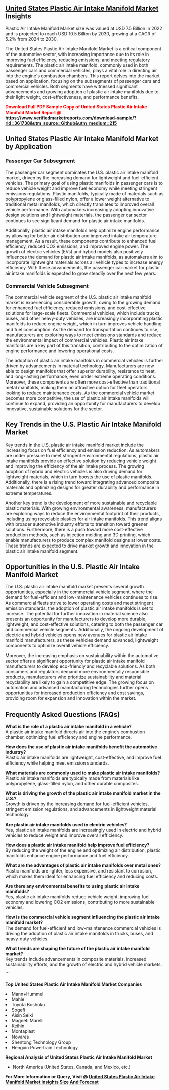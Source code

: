 <h2><a href="https://www.verifiedmarketreports.com/download-sample/?rid=361738&amp;utm_source=Github&amp;utm_medium=215" target="_blank">United States Plastic Air Intake Manifold Market</a> Insights</h2><p>Plastic Air Intake Manifold Market size was valued at USD 7.5 Billion in 2022 and is projected to reach USD 10.5 Billion by 2030, growing at a CAGR of 5.2% from 2024 to 2030.</p><p><p>The United States Plastic Air Intake Manifold Market is a critical component of the automotive sector, with increasing importance due to its role in improving fuel efficiency, reducing emissions, and meeting regulatory requirements. The plastic air intake manifold, commonly used in both passenger cars and commercial vehicles, plays a vital role in directing air into the engine's combustion chambers. This report delves into the market based on application, focusing on the subsegments of passenger cars and commercial vehicles. Both segments have witnessed significant advancements and growing adoption of plastic air intake manifolds due to their light weight, cost-effectiveness, and performance benefits. <strong><p><span class=""><span style="color: #ff0000;"><strong>Download Full PDF Sample Copy of United States Plastic Air Intake Manifold Market Report</strong> @ </span><a href="https://www.verifiedmarketreports.com/download-sample/?rid=361738&amp;utm_source=Github&amp;utm_medium=215" target="_blank">https://www.verifiedmarketreports.com/download-sample/?rid=361738&amp;utm_source=Github&amp;utm_medium=215</a></span></p></strong></p><h2>United States Plastic Air Intake Manifold Market by Application</h2><h3>Passenger Car Subsegment</h3><p>The passenger car segment dominates the U.S. plastic air intake manifold market, driven by the increasing demand for lightweight and fuel-efficient vehicles. The primary goal of using plastic manifolds in passenger cars is to reduce vehicle weight and improve fuel economy while meeting stringent emissions regulations. Plastic manifolds, typically made of materials such as polypropylene or glass-filled nylon, offer a lower weight alternative to traditional metal manifolds, which directly translates to improved overall vehicle performance. With automakers increasingly adopting innovative design solutions and lightweight materials, the passenger car sector continues to see significant demand for plastic air intake manifolds.</p><p>Additionally, plastic air intake manifolds help optimize engine performance by allowing for better air distribution and improved intake air temperature management. As a result, these components contribute to enhanced fuel efficiency, reduced CO2 emissions, and improved engine power. The growth of electric vehicles (EVs) and hybrid models also positively influences the demand for plastic air intake manifolds, as automakers aim to incorporate lightweight materials across all vehicle types to increase energy efficiency. With these advancements, the passenger car market for plastic air intake manifolds is expected to grow steadily over the next few years.</p><h3>Commercial Vehicle Subsegment</h3><p>The commercial vehicle segment of the U.S. plastic air intake manifold market is experiencing considerable growth, owing to the growing demand for enhanced fuel efficiency, reduced emissions, and cost-effective solutions for large-scale fleets. Commercial vehicles, which include trucks, buses, and other heavy-duty vehicles, are increasingly incorporating plastic manifolds to reduce engine weight, which in turn improves vehicle handling and fuel consumption. As the demand for transportation continues to rise, manufacturers are exploring ways to meet emissions standards and reduce the environmental impact of commercial vehicles. Plastic air intake manifolds are a key part of this transition, contributing to the optimization of engine performance and lowering operational costs.</p><p>The adoption of plastic air intake manifolds in commercial vehicles is further driven by advancements in material technology. Manufacturers are now able to design manifolds that offer superior durability, resistance to heat, and long-lasting performance, even under extreme operating conditions. Moreover, these components are often more cost-effective than traditional metal manifolds, making them an attractive option for fleet operators looking to reduce maintenance costs. As the commercial vehicle market becomes more competitive, the use of plastic air intake manifolds will continue to expand, providing an opportunity for manufacturers to develop innovative, sustainable solutions for the sector.</p><h2>Key Trends in the U.S. Plastic Air Intake Manifold Market</h2><p>Key trends in the U.S. plastic air intake manifold market include the increasing focus on fuel efficiency and emission reduction. As automakers are under pressure to meet stringent environmental regulations, plastic air intake manifolds provide an effective solution by reducing vehicle weight and improving the efficiency of the air intake process. The growing adoption of hybrid and electric vehicles is also driving demand for lightweight materials, which in turn boosts the use of plastic manifolds. Additionally, there is a rising trend toward integrating advanced composite materials and optimizing designs for greater durability and performance in extreme temperatures.</p><p>Another key trend is the development of more sustainable and recyclable plastic materials. With growing environmental awareness, manufacturers are exploring ways to reduce the environmental footprint of their products, including using recyclable plastics for air intake manifolds. This trend aligns with broader automotive industry efforts to transition toward greener solutions. Furthermore, there is a push toward more cost-effective production methods, such as injection molding and 3D printing, which enable manufacturers to produce complex manifold designs at lower costs. These trends are expected to drive market growth and innovation in the plastic air intake manifold segment.</p><h2>Opportunities in the U.S. Plastic Air Intake Manifold Market</h2><p>The U.S. plastic air intake manifold market presents several growth opportunities, especially in the commercial vehicle segment, where the demand for fuel-efficient and low-maintenance vehicles continues to rise. As commercial fleets strive to lower operating costs and meet stringent emission standards, the adoption of plastic air intake manifolds is set to increase. The potential for further innovation in material science also presents an opportunity for manufacturers to develop more durable, lightweight, and cost-effective solutions, catering to both the passenger car and commercial vehicle segments. Additionally, the ongoing development of electric and hybrid vehicles opens new avenues for plastic air intake manifold manufacturers, as these vehicles demand advanced, lightweight components to optimize overall vehicle efficiency.</p><p>Moreover, the increasing emphasis on sustainability within the automotive sector offers a significant opportunity for plastic air intake manifold manufacturers to develop eco-friendly and recyclable solutions. As both consumers and regulators demand more environmentally responsible products, manufacturers who prioritize sustainability and material recyclability are likely to gain a competitive edge. The growing focus on automation and advanced manufacturing technologies further opens opportunities for increased production efficiency and cost savings, providing room for expansion and innovation within the market.</p><h2>Frequently Asked Questions (FAQs)</h2><p><strong>What is the role of a plastic air intake manifold in a vehicle?</strong><br> A plastic air intake manifold directs air into the engine’s combustion chamber, optimizing fuel efficiency and engine performance.</p><p><strong>How does the use of plastic air intake manifolds benefit the automotive industry?</strong><br> Plastic air intake manifolds are lightweight, cost-effective, and improve fuel efficiency while helping meet emission standards.</p><p><strong>What materials are commonly used to make plastic air intake manifolds?</strong><br> Plastic air intake manifolds are typically made from materials like polypropylene, glass-filled nylon, and other durable composites.</p><p><strong>What is driving the growth of the plastic air intake manifold market in the U.S.?</strong><br> Growth is driven by the increasing demand for fuel-efficient vehicles, stringent emission regulations, and advancements in lightweight material technology.</p><p><strong>Are plastic air intake manifolds used in electric vehicles?</strong><br> Yes, plastic air intake manifolds are increasingly used in electric and hybrid vehicles to reduce weight and improve overall efficiency.</p><p><strong>How does a plastic air intake manifold help improve fuel efficiency?</strong><br> By reducing the weight of the engine and optimizing air distribution, plastic manifolds enhance engine performance and fuel efficiency.</p><p><strong>What are the advantages of plastic air intake manifolds over metal ones?</strong><br> Plastic manifolds are lighter, less expensive, and resistant to corrosion, which makes them ideal for enhancing fuel efficiency and reducing costs.</p><p><strong>Are there any environmental benefits to using plastic air intake manifolds?</strong><br> Yes, plastic air intake manifolds reduce vehicle weight, improving fuel economy and lowering CO2 emissions, contributing to more sustainable vehicles.</p><p><strong>How is the commercial vehicle segment influencing the plastic air intake manifold market?</strong><br> The demand for fuel-efficient and low-maintenance commercial vehicles is driving the adoption of plastic air intake manifolds in trucks, buses, and heavy-duty vehicles.</p><p><strong>What trends are shaping the future of the plastic air intake manifold market?</strong><br> Key trends include advancements in composite materials, increased sustainability efforts, and the growth of electric and hybrid vehicle markets.</p>```</p><p><strong>Top United States Plastic Air Intake Manifold Market Companies</strong></p><div data-test-id=""><p><li>Mann+Hummel</li><li> Mahle</li><li> Toyota Boshoku</li><li> Sogefi</li><li> Aisin Seiki</li><li> Magneti Marelli</li><li> Keihin</li><li> Montaplast</li><li> Novares</li><li> Shentong Technology Group</li><li> Hengxin Powertrain Technology</li></p><div><strong>Regional Analysis of&nbsp;United States Plastic Air Intake Manifold Market</strong></div><ul><li dir="ltr"><p dir="ltr">North America&nbsp;(United States, Canada, and Mexico, etc.)</p></li></ul><p><strong>For More Information or Query, Visit @&nbsp;</strong><strong><a href="https://www.verifiedmarketreports.com/product/plastic-air-intake-manifold-market/?utm_source=Github&amp;utm_medium=215" target="_blank">United States Plastic Air Intake Manifold Market Insights Size And Forecast</a></strong></p></div>
